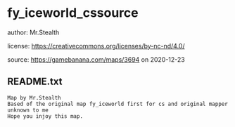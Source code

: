 # fy_iceworld_cssource

author: Mr.Stealth

license: https://creativecommons.org/licenses/by-nc-nd/4.0/

source: https://gamebanana.com/maps/3694 on 2020-12-23

## README.txt
```
Map by Mr.Stealth
Based of the original map fy_iceworld first for cs and original mapper unknown to me
Hope you injoy this map.
```
